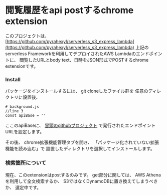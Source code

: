 # 閲覧履歴をapi postするchrome extension

このプロジェクトは、
[https://github.com/pyrahexyl/serverless_s3_express_lambda](https://github.com/pyrahexyl/serverless_s3_express_lambda)
上記のserverless Frameworkを利用してデプロイされたAWS Lambdaのエンドポイントに、
閲覧したURLとbody text、日時をJSON形式でPOSTするchrome extensionです。

### Install

パッケージをインストールするには、
git cloneしたファイル群を
任意のディレクトリに設置後、
```
# background.js
//line 3
const apiBase = ''
```
ここのapiBaseに、
[冒頭のgithubプロジェクト](https://github.com/pyrahexyl/serverless_s3_express_lambda)
で発行されたエンドポイントURLを設定します。

その後、
chrome拡張機能管理タブを開き、
「パッケージ化されていない拡張機能を読み込む」で
設置したディレクトリを選択してインストールします。

### 検索箇所について

現在、このextensionはpostするのみです。
get部分に関しては、
AWS Athenaを利用して全文検索するか、
S3ではなくDynamoDBに置き換えてしまうべきか、
選定中です。
